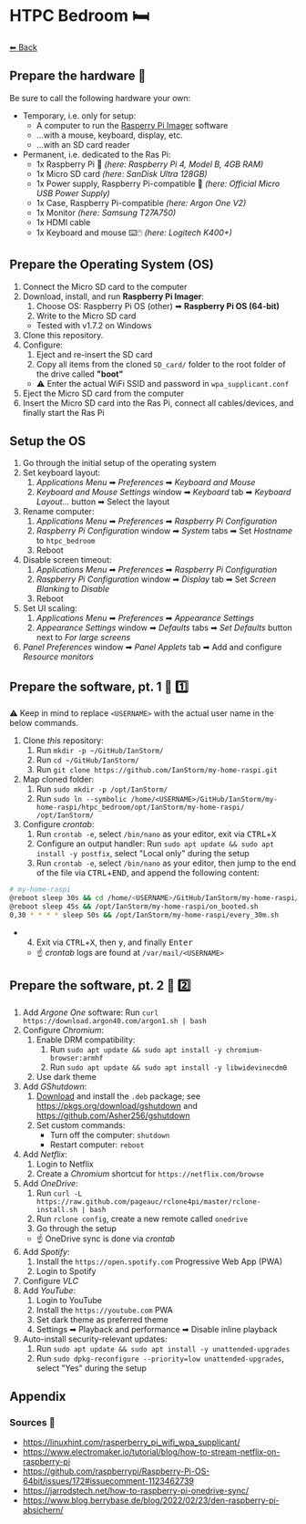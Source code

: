 # HTPC Bedroom 🛏️

[⬅ Back](../README.md)


## Prepare the hardware 🧰

Be sure to call the following hardware your own:

* Temporary, i.e. only for setup:
	* A computer to run the [Rasperry Pi Imager](https://www.raspberrypi.org/downloads/) software
	* ...with a mouse, keyboard, display, etc.
	* ...with an SD card reader
* Permanent, i.e. dedicated to the Ras Pi:
	* 1x Raspberry Pi 🥧 *(here: Raspberry Pi 4, Model B, 4GB RAM)*
	* 1x Micro SD card *(here: SanDisk Ultra 128GB)*
	* 1x Power supply, Raspberry Pi-compatible 🔌 *(here: Official Micro USB Power Supply)*
	* 1x Case, Raspberry Pi-compatible *(here: Argon One V2)*
	* 1x Monitor *(here: Samsung T27A750)*
	* 1x HDMI cable
	* 1x Keyboard and mouse ⌨️🖱️ *(here: Logitech K400+)*


## Prepare the Operating System (OS)

1. Connect the Micro SD card to the computer
2. Download, install, and run **Raspberry Pi Imager**:
	1. Choose OS: Raspberry Pi OS (other) ➡ **Raspberry Pi OS (64-bit)**
	2. Write to the Micro SD card
	* Tested with v1.7.2 on Windows
2. Clone this repository.
2. Configure:
	1. Eject and re-insert the SD card
	2. Copy all items from the cloned `SD_card/` folder to the root folder of the drive called **"boot"**
	* ⚠️ Enter the actual WiFi SSID and password in `wpa_supplicant.conf`
2. Eject the Micro SD card from the computer
2. Insert the Micro SD card into the Ras Pi, connect all cables/devices, and finally start the Ras Pi


## Setup the OS

1. Go through the initial setup of the operating system
2. Set keyboard layout:
	1. _Applications Menu_ ➡ _Preferences_ ➡ _Keyboard and Mouse_
	2. _Keyboard and Mouse Settings_ window ➡ _Keyboard_ tab ➡ _Keyboard Layout…_ button ➡ Select the layout
2. Rename computer:
	1. _Applications Menu_ ➡ _Preferences_ ➡ _Raspberry Pi Configuration_
	2. _Raspberry Pi Configuration_ window ➡ _System_ tabs ➡ Set _Hostname_ to `htpc_bedroom`
	2. Reboot
2. Disable screen timeout:
	1. _Applications Menu_ ➡ _Preferences_ ➡ _Raspberry Pi Configuration_
	2. _Raspberry Pi Configuration_ window ➡ _Display_ tab ➡ Set _Screen Blanking_ to _Disable_
	2. Reboot
2. Set UI scaling:
	1. _Applications Menu_ ➡ _Preferences_ ➡ _Appearance Settings_
	2. _Appearance Settings_ window ➡ _Defaults_ tabs ➡ _Set Defaults_ button next to _For large screens_
2. _Panel Preferences_ window ➡ _Panel Applets_ tab ➡ Add and configure _Resource monitors_


## Prepare the software, pt. 1 🦙 1️⃣

⚠️ Keep in mind to replace `<USERNAME>` with the actual user name in the below commands.

1. Clone _this_ repository:
	1. Run `mkdir -p ~/GitHub/IanStorm/`
	2. Run `cd ~/GitHub/IanStorm/`
	2. Run `git clone https://github.com/IanStorm/my-home-raspi.git`
2. Map cloned folder:
	1. Run `sudo mkdir -p /opt/IanStorm/`
	2. Run `sudo ln --symbolic /home/<USERNAME>/GitHub/IanStorm/my-home-raspi/htpc_bedroom/opt/IanStorm/my-home-raspi/ /opt/IanStorm/`
2. Configure _crontab_:
	1. Run `crontab -e`, select `/bin/nano` as your editor, exit via <kbd>CTRL</kbd>+<kbd>X</kbd>
	2. Configure an output handler: Run `sudo apt update && sudo apt install -y postfix`, select "Local only" during the setup
	2. Run `crontab -e`, select `/bin/nano` as your editor, then jump to the end of the file via <kbd>CTRL</kbd>+<kbd>END</kbd>, and append the following content:
```sh
# my-home-raspi
@reboot sleep 30s && cd /home/<USERNAME>/GitHub/IanStorm/my-home-raspi/ && git reset --hard && git pull
@reboot sleep 45s && /opt/IanStorm/my-home-raspi/on_booted.sh
0,30 * * * * sleep 50s && /opt/IanStorm/my-home-raspi/every_30m.sh
```
*
	4. Exit via <kbd>CTRL</kbd>+<kbd>X</kbd>, then <kbd>y</kbd>, and finally <kbd>Enter</kbd>
	* ☝ _crontab_ logs are found at `/var/mail/<USERNAME>`


## Prepare the software, pt. 2 🦙 2️⃣

1. Add _Argone One_ software: Run `curl https://download.argon40.com/argon1.sh | bash`
2. Configure _Chromium_:
	1. Enable DRM compatibility:
		1. Run `sudo apt update && sudo apt install -y chromium-browser:armhf`
		2. Run `sudo apt update && sudo apt install -y libwidevinecdm0`
	2. Use dark theme
2. Add _GShutdown_:
	1. [Download](http://ports.ubuntu.com/pool/universe/g/gshutdown/gshutdown_0.2-0ubuntu9_arm64.deb) and install the `.deb` package; see https://pkgs.org/download/gshutdown and https://github.com/Asher256/gshutdown
	2. Set custom commands:
		* Turn off the computer: `shutdown`
		* Restart computer: `reboot`
2. Add _Netflix_:
	1. Login to Netflix
	2. Create a _Chromium_ shortcut for `https://netflix.com/browse`
2. Add _OneDrive_:
	1. Run `curl -L https://raw.github.com/pageauc/rclone4pi/master/rclone-install.sh | bash`
	2. Run `rclone config`, create a new remote called `onedrive`
	2. Go through the setup
	* ☝ OneDrive sync is done via _crontab_
2. Add _Spotify_:
	1. Install the `https://open.spotify.com` Progressive Web App (PWA)
	2. Login to Spotify
2. Configure _VLC_
2. Add _YouTube_:
	1. Login to YouTube
	2. Install the `https://youtube.com` PWA
	2. Set dark theme as preferred theme
	2. Settings ➡ Playback and performance ➡ Disable inline playback
2. Auto-install security-relevant updates:
	1. Run `sudo apt update && sudo apt install -y unattended-upgrades`
	2. Run `sudo dpkg-reconfigure --priority=low unattended-upgrades`, select "Yes" during the setup


## Appendix


### Sources 📙

* https://linuxhint.com/rasperberry_pi_wifi_wpa_supplicant/
* https://www.electromaker.io/tutorial/blog/how-to-stream-netflix-on-raspberry-pi
* https://github.com/raspberrypi/Raspberry-Pi-OS-64bit/issues/172#issuecomment-1123462739
* https://jarrodstech.net/how-to-raspberry-pi-onedrive-sync/
* https://www.blog.berrybase.de/blog/2022/02/23/den-raspberry-pi-absichern/

